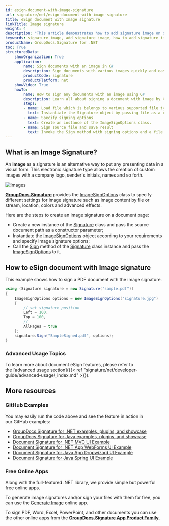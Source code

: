 ```yaml
---
id: esign-document-with-image-signature
url: signature/net/esign-document-with-image-signature
title: eSign document with Image signature
linkTitle: Image signature
weight: 4
description: "This article demonstrates how to add signature image on document page with GroupDocs.Signature."
keywords: signature image, add signature image, how to add signature image
productName: GroupDocs.Signature for .NET 
toc: True
structuredData:
    showOrganization: True
    application:    
        name: Sign documents with an image in C#    
        description: Sign documents with various images quickly and easily with C# language and GroupDocs.Signature for .NET APIs
        productCode: signature
        productPlatform: net 
    showVideo: True
    howTo:
        name: How to sign any documents with an image using C# 
        description: Learn all about signing a document with image by C#
        steps:
        - name: Load file which is belongs to various supported file types
          text: Instantiate the Signature object by passing file as a constructor parameter. You may provide either a file path or a file stream. 
        - name: Specify signing options 
          text: Create an instance of the ImageSignOptions class.
        - name: Sign source file and save result 
          text: Invoke the Sign method with signing options and a file path for the resulting file. File stream can be used as well.
---
```

## What is an Image Signature?

An **image** as a signature is an alternative way to put any presenting data in a visual form. This electronic signature type allows the creation of custom images with a company logo, sender's initials, names and so forth.

![Images](/signature/net/images/esign-document-with-image-signature.png)

[**GroupDocs.Signature**](https://products.groupdocs.com/signature/net) provides the [ImageSignOptions](https://reference.groupdocs.com/signature/net/groupdocs.signature.options/imagesignoptions) class to specify different settings for image signature such as image content by file or stream, location, colors and advanced effects.

Here are the steps to create an image signature on a document page:

* Create a new instance of the [Signature](https://reference.groupdocs.com/signature/net/groupdocs.signature/signature) class and pass the source document path as a constructor parameter;
* Instantiate the [ImageSignOptions](https://reference.groupdocs.com/signature/net/groupdocs.signature.options/imagesignoptions) object according to your requirements and specify Image signature options;
* Call the [Sign](https://reference.groupdocs.com/signature/net/groupdocs.signature/signature/sign/) method of the [Signature](https://reference.groupdocs.com/signature/net/groupdocs.signature/signature) class instance and pass the [ImageSignOptions](https://reference.groupdocs.com/signature/net/groupdocs.signature.options/imagesignoptions) to it.

## How to eSign document with Image signature

This example shows how to sign a PDF document with the image signature.

```csharp
using (Signature signature = new Signature("sample.pdf"))
{
    ImageSignOptions options = new ImageSignOptions("signature.jpg")
    {
        // set signature position
        Left = 100,
        Top = 100,
        //
        AllPages = true
    };
    signature.Sign("SampleSigned.pdf", options);
}
```

### Advanced Usage Topics

To learn more about document eSign features, please refer to the [advanced usage section]({{< ref "signature/net/developer-guide/advanced-usage/_index.md" >}}).

## More resources

### GitHub Examples

You may easily run the code above and see the feature in action in our GitHub examples:

* [GroupDocs.Signature for .NET examples, plugins, and showcase](https://github.com/groupdocs-signature/GroupDocs.Signature-for-.NET)
* [GroupDocs.Signature for Java examples, plugins, and showcase](https://github.com/groupdocs-signature/GroupDocs.Signature-for-Java)
* [Document Signature for .NET MVC UI Example](https://github.com/groupdocs-signature/GroupDocs.Signature-for-.NET-MVC)
* [Document Signature for .NET App WebForms UI Example](https://github.com/groupdocs-signature/GroupDocs.Signature-for-.NET-WebForms)
* [Document Signature for Java App Dropwizard UI Example](https://github.com/groupdocs-signature/GroupDocs.Signature-for-Java-Dropwizard)
* [Document Signature for Java Spring UI Example](https://github.com/groupdocs-signature/GroupDocs.Signature-for-Java-Spring)

### Free Online Apps

Along with the full-featured .NET library, we provide simple but powerful free online apps.

To generate image signatures and/or sign your files with them for free, you can use the [Generate Image](https://products.groupdocs.app/signature/generate/image) online app.

To sign PDF, Word, Excel, PowerPoint, and other documents you can use the other online apps from the **[GroupDocs.Signature App Product Family](https://products.groupdocs.app/signature/family)**.